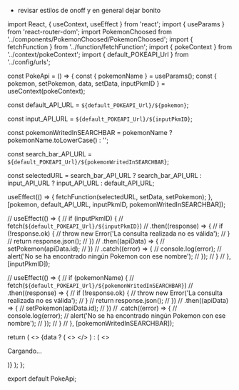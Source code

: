 - revisar estilos de onoff y en general dejar bonito

import React, { useContext, useEffect } from 'react';
import { useParams } from 'react-router-dom';
import PokemonChoosed from '../components/PokemonChoosed/PokemonChoosed';
import { fetchFunction } from '../function/fetchFunction';
import { pokeContext } from '../context/pokeContext';
import { default_POKEAPI_Url } from '../config/urls';

const PokeApi = () => {
const { pokemonName } = useParams();
const { pokemon, setPokemon, data, setData, inputPkmID } =
useContext(pokeContext);

const default_API_URL = `${default_POKEAPI_Url}/${pokemon}`;

const input_API_URL = `${default_POKEAPI_Url}/${inputPkmID}`;

const pokemonWritedInSEARCHBAR = pokemonName ? pokemonName.toLowerCase() : '';

const search_bar_API_URL = `${default_POKEAPI_Url}/${pokemonWritedInSEARCHBAR}`;

const selectedURL = search_bar_API_URL
? search_bar_API_URL
: input_API_URL
? input_API_URL
: default_API_URL;

useEffect(() => {
fetchFunction(selectedURL, setData, setPokemon);
}, [pokemon, default_API_URL, inputPkmID, pokemonWritedInSEARCHBAR]);

// useEffect(() => {
// if (inputPkmID) {
// fetch(`${default_POKEAPI_Url}/${inputPkmID}`)
// .then((response) => {
// if (!response.ok) {
// throw new Error('La consulta realizada no es válida');
// }
// return response.json();
// })
// .then((apiData) => {
// setPokemon(apiData.id);
// })
// .catch((error) => {
// console.log(error);
// alert('No se ha encontrado ningún Pokemon con ese nombre');
// });
// }
// }, [inputPkmID]);

// useEffect(() => {
// if (pokemonName) {
// fetch(`${default_POKEAPI_Url}/${pokemonWritedInSEARCHBAR}`)
// .then((response) => {
// if (!response.ok) {
// throw new Error('La consulta realizada no es válida');
// }
// return response.json();
// })
// .then((apiData) => {
// setPokemon(apiData.id);
// })
// .catch((error) => {
// console.log(error);
// alert('No se ha encontrado ningún Pokemon con ese nombre');
// });
// }
// }, [pokemonWritedInSEARCHBAR]);

return (
<>
{data ? (
<>
<PokemonChoosed />
</>
) : (
<>
<p>Cargando...</p>
</>
)}
</>
);
};

export default PokeApi;
